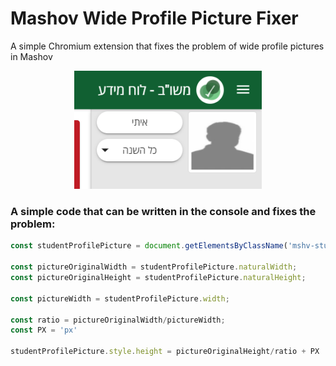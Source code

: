# Mashov Wide Profile Picture Fixer
A simple Chromium extension that fixes the problem of wide profile pictures in Mashov
<p align="center">
  <img width="300" src="https://github.com/itayoshri/MashovWidePPFixer/blob/main/assets/img/wide%20profile%20picture.png?raw=true" alt="An example of the problem">
</p>

### A simple code that can be written in the console and fixes the problem:
```js
const studentProfilePicture = document.getElementsByClassName('mshv-student-thumbnail')[0]

const pictureOriginalWidth = studentProfilePicture.naturalWidth;
const pictureOriginalHeight = studentProfilePicture.naturalHeight;

const pictureWidth = studentProfilePicture.width;

const ratio = pictureOriginalWidth/pictureWidth;
const PX = 'px'

studentProfilePicture.style.height = pictureOriginalHeight/ratio + PX    
```
